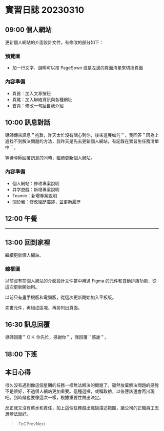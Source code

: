 # 實習日誌 20230310

## 09:00 個人網站

更新個人網站的介面設計文件。有修改的部分如下：

### 預覽圖

* 加一行文字，說明可以按 PageSown 或是左邊的頁面清單來切換頁面

### 內容準備

* 頁首：加入文章按鈕
* 頁尾：加入聯絡資訊與各種網址
* 首頁：修改一句話自我介紹

## 10:00 訊息對話

導師傳來訊息＂抱歉，昨天太忙沒有關心到你，後來進展如何＂，我回答＂因為上週找不到解決問題的方法，我昨天是先去更新個人網站，有記錄在實習生任務清單中＂。

等待導師回覆訊息的同時，繼續更新個人網站。

### 內容準備

* 個人網站：修改專案說明
* 井字遊戲：新增專案說明
* Teamie：新增專案說明
* 關於我：修改經歷描述，並更新履歷

## 12:00 午餐

---

## 13:00 回到家裡

繼續更新個人網站。

### 線框圖

以前沒有在個人網站的介面設計文件當中用過 Figma 的元件和自動排版功能，從這次更新開始用。

以前只有畫手機版和電腦版，從這次更新開始加入平板版。

先畫元件，再組成區塊，再排列出頁面。

## 16:30 訊息回覆

導師回覆＂ＯＫ 你先忙，感謝你＂，我回覆＂感謝＂。

## 18:00 下班

## 本日心得

很久沒有遇到像這個星期的任務一樣無法解決的問題了。雖然放棄解決問題的感覺不是很好，不過個人網站更加重要。這種選擇，或稱取捨，以後應該還會再出現吧。到時候也要像這次一樣，根據重要性做出決定。

反正我又沒有薪水和責任，加上這個任務超出職缺描述範圍，讓公司的正職員工去想辦法就好。

> :ToCPrevNext